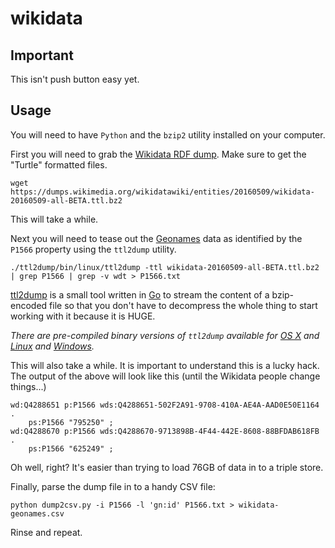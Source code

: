 # wikidata

## Important

This isn't push button easy yet.

## Usage

You will need to have `Python` and the `bzip2` utility installed on your computer.

First you will need to grab the [Wikidata RDF dump](https://m.wikidata.org/wiki/Wikidata:Database_download). Make sure to get the "Turtle" formatted files.

```
wget https://dumps.wikimedia.org/wikidatawiki/entities/20160509/wikidata-20160509-all-BETA.ttl.bz2
```

This will take a while.

Next you will need to tease out the [Geonames](http://geonames.org) data as identified by the `P1566` property using the `ttl2dump` utility.

```
./ttl2dump/bin/linux/ttl2dump -ttl wikidata-20160509-all-BETA.ttl.bz2 | grep P1566 | grep -v wdt > P1566.txt
```

[ttl2dump](ttl2dump) is a small tool written in [Go](http://golang.org) to stream the content of a bzip-encoded file so that you don't have to decompress the whole thing to start working with it because it is HUGE.

_There are pre-compiled binary versions of `ttl2dump` available for [OS X](ttl2dump/bin/darwin) and [Linux](ttl2dump/bin/linux) and [Windows](ttl2dump/bin/windows)._

This will also take a while. It is important to understand this is a lucky hack. The output of the above will look like this (until the Wikidata people change things...)

```
wd:Q4288651 p:P1566 wds:Q4288651-502F2A91-9708-410A-AE4A-AAD0E50E1164 .
    ps:P1566 "795250" ;
wd:Q4288670 p:P1566 wds:Q4288670-9713898B-4F44-442E-8608-88BFDAB618FB .
    ps:P1566 "625249" ;
```

Oh well, right? It's easier than trying to load 76GB of data in to a triple store.

Finally, parse the dump file in to a handy CSV file:

```
python dump2csv.py -i P1566 -l 'gn:id' P1566.txt > wikidata-geonames.csv
```

Rinse and repeat.
